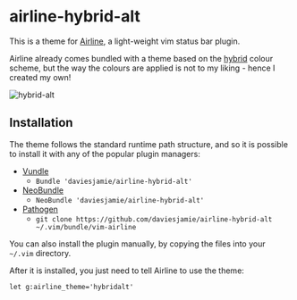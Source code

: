 airline-hybrid-alt
==================

This is a theme for
[Airline](https://github.com/bling/vim-airline), a light-weight vim status bar
plugin.

Airline already comes bundled with a theme based on the
[hybrid](https://github.com/w0ng/vim-hybrid) colour scheme, but the way the
colours are applied is not to my liking - hence I created my own!

![hybrid-alt](https://raw.github.com/daviesjamie/airline-hybrid-alt/master/preview.gif)


## Installation

The theme follows the standard runtime path structure, and so it is possible to
install it with any of the popular plugin managers:

- [Vundle](https://github.com/gmarik/vundle)
    - `Bundle 'daviesjamie/airline-hybrid-alt'`
- [NeoBundle](https://github.com/Shougo/neobundle.vim)
    - `NeoBundle 'daviesjamie/airline-hybrid-alt'`
- [Pathogen](https://github.com/tpope/vim-pathogen)
    -  `git clone https://github.com/daviesjamie/airline-hybrid-alt ~/.vim/bundle/vim-airline`

You can also install the plugin manually, by copying the files into your
`~/.vim` directory.

After it is installed, you just need to tell Airline to use the theme:

```VimL
let g:airline_theme='hybridalt'
```

